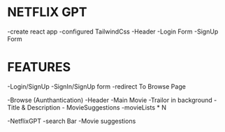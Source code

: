 # NETFLIX GPT

-create react app
-configured TailwindCss
-Header
-Login Form
-SignUp Form

# FEATURES
-Login/SignUp
    -SignIn/SignUp form
    -redirect To Browse Page

-Browse (Aunthantication)
    -Header
    -Main Movie
        -Trailor in background
        -Title & Description
        - MovieSuggestions
            -movieLists * N
    
-NetflixGPT
    -search Bar
    -Movie suggestions